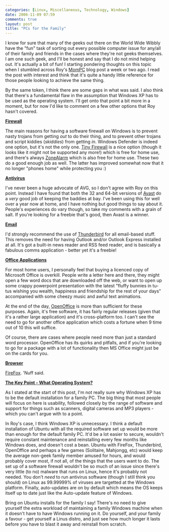 ```yaml
---
categories: [Linux, Miscellaneous, Technology, Windows]
date: 2006-11-09 07:59
comments: true
layout: post
title: "PCs for the Family"
---
```

I know for sure that many of the geeks out there on the World Wide Wibbly have the "fun" task of sorting out every possible computer issue for any/all of their family and friends in the cases where they're not geeks themselves. I am one such geek, and I'll be honest and say that I do not mind helping out. It's actually a bit of fun! I starting pondering thoughts on this topic when I stumbled across Roy's <a href="http://weblogs.asp.net/rosherove/archive/posts/MomPC-_2D00_-Creating-a-parent-safe-PC.aspx" title="ISerializable - Roy Osherove's Blog : MomPC - Creating a parent safe PC" target="_blank">MomPC</a> blog post a week or two ago. I read the post with interest and think that it's quite a handy little reference for those people looking to achieve the same thing.

By the same token, I think there are some gaps in what was said. I also think that there's a fundamental flaw in the assumption that Windows XP has to be used as the operating system. I'll get onto that point a bit more in a moment, but for now I'd like to comment on a few other options that Roy hasn't covered.

<strong><u>Firewall</u></strong>

The main reasons for having a software firewall on Windows is to prevent nasty trojans from getting <em>out</em> to do their thing, and to prevent other trojans and script kiddies (<em>skiddies</em>) from getting <em>in</em>. Windows Defender is indeed one option, but it's not the only one. <a href="http://www.webmasterfree.com/tpfw.html" title="Tiny Firewall" target="_blank">Tiny Firewall</a> is a nice option (though it looks like it might not be supported any more!) which is free for home use, and there's always <a href="http://www.zonelabs.com/store/content/company/products/znalm/freeDownload.jsp?dc=12bms&ctry=GB&lang=en" title="Zone Labs ZoneAlarm" target="_blank">ZoneAlarm</a> which is also free for home use. These two do a good enough job as well. The latter has improved somewhat now that it no longer "phones home" while protecting you :)

<strong><u>Antivirus</u></strong>

I've never been a huge advocate of AVG, so I don't agree with Roy on this point. Instead I have found that both the 32 and 64-bit versions of <a href="http://www.avast.com/" title="Avast" target="_blank">Avast</a> do a <em>very</em> good job of keeping the baddies at bay. I've been using this for well over a year now at home, and I have nothing but good things to say about it. People's experiences do vary though, so take my comments with a grain of salt. If you're looking for a freebie that's good, then Avast is a winner.

<strong><u>Email</u></strong>

I'd strongly recommend the use of <a href="http://www.mozilla.com/thunderbird/" title="Mozilla Thunderbird" target="_blank">Thunderbird</a> for all email-based stuff. This removes the need for having Outlook and/or Outlook Express installed at all. It's got a built-in news reader and RSS feed reader, and is basically a fabulous comms application - better yet it's a freebie!

<strong><u>Office Applications</u></strong>

For most home users, I personally feel that buying a licenced copy of Microsoft Office is overkill. People write a letter here and there, they might open a few word docs that are downloaded off the web, or want to open up some crappy powerpoint presentation with the latest "fluffy bunnies in tu-tus wishing you wealth, happiness and friendship for the rest of your days" accompanied with some cheezy music and awful text animations.

At the end of the day, <a href="http://www.openoffice.org/" title="OpenOffice" target="_blank">OpenOffice</a> is more than sufficient for these purposes. Again, it's free software, it has fairly regular releases (given that it's a rather large application) and it's cross-platform too. I can't see the need to go for another office application which costs a fortune when 9 time out of 10 this will suffice.

Of course, there are cases where people need more than just a standard word processor. OpenOffice has its quirks and pitfalls, and if you're looking to go for a package with a lot of functionality then MS Office might just be on the cards for you.

<strong><u>Browser</u></strong>

<a href="http://www.getfirefox.com/" title="FireFox" target="_blank">FireFox</a>. 'Nuff said.

<strong><u>The Key Point - What Operating System?</u></strong>

As I stated at the start of this post, I'm not really sure why Windows XP has to be the default installation for a family PC. The big thing that most people will focus on here is usability, followed closely by the range of software and support for things such as scanners, digital cameras and MP3 players - which you can't argue with to a point.

In Roy's case, I think Windows XP is unnecessary. I think a default installation of Ubuntu with all the required software set up would be more than enough for the default family PC. It'd be a lot easier to secure, wouldn't require constant maintenance and reinstalling every few months like Windows does, and doesn't cost a bean. Ubuntu with FireFox, Thunderbird, OpenOffice and perhaps a few games (Solitaire, Mahjongg, etc) would keep the average non-geek family member amused for hours, and would probably cover most, if not all, of the things that the users want to do. The set up of a software firewall wouldn't be so much of an issue since there's very little (to no) malware that runs on Linux, hence it's probably not needed. You don't <em>need</em> to run antivirus software (though I still think you should) on Linux as 99.99999% of viruses are targetted at the Windows platform. Finally, auto-updates are on by default which means the OS keeps itself up to date just like the Auto-update feature of Windows.

Bring on Ubuntu installs for the family I say! There's no need to give yourself the extra workload of maintaining a family Windows machine when it doesn't have to have Windows running on it. Do yourself, and your family a favour - get yourself a Linus distro, and just see how much longer it lasts before you have to blast it away and reinstall from scratch.
